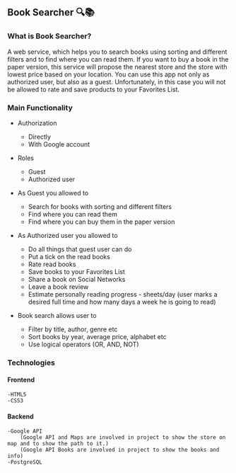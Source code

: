 ## Book Searcher 🔍📚 

### What is Book Searcher?
A web service, which helps you to search books using sorting and different filters and to find where you can read them. If you want to buy a book in the paper version, this service will propose the nearest store and the store with lowest price based on your location. You can use this app not only as authorized user, but also as a guest. Unfortunately, in this case you will not be allowed to rate and save products to your Favorites List. 

### Main Functionality
* Authorization
    - Directly
    - With Google account
* Roles
    - Guest
    - Authorized user
* As Guest you allowed to
    - Search for books with sorting and different filters
    - Find where you can read them
    - Find where you can buy them in the paper version
* As Authorized user you allowed to
    - Do all things that guest user can do
    - Put a tick on the read books
    - Rate read books
    - Save books to your Favorites List
    - Share a book on Social Networks
    - Leave a book review
    - Estimate personally reading progress - sheets/day (user marks a desired full time and how many days a week he is going to read)

* Book search allows user to
    - Filter by title, author, genre etc
    - Sort books by year, average price, alphabet etc
    - Use logical operators (OR, AND, NOT)

### Technologies
#### Frontend
    -HTML5 
    -CSS3
#### Backend
    -Google API
        (Google API and Maps are involved in project to show the store on map and to show the path to it.)
        (Google API Books are involved in project to show the books and info)
    -PostgreSQL
